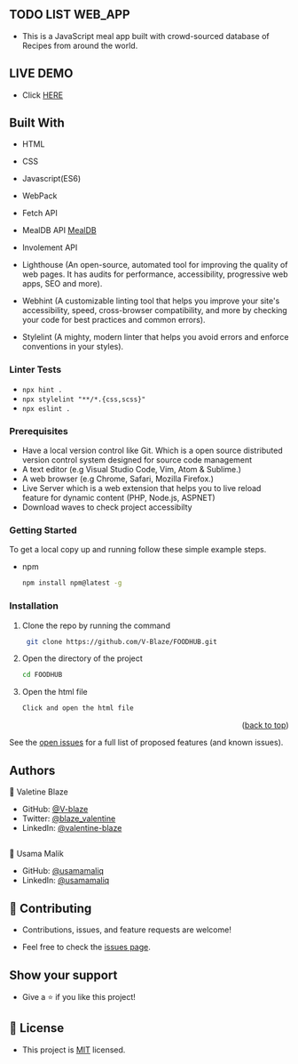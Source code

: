 ## TODO LIST WEB_APP

- This is a JavaScript meal app built with crowd-sourced database of Recipes from around the world.

## LIVE DEMO

- Click [HERE]() 

## Built With

- HTML

- CSS

- Javascript(ES6)

- WebPack

- Fetch API

- MealDB API [MealDB](https://www.themealdb.com/api.php)

- Involement API

- Lighthouse (An open-source, automated tool for improving the quality of web pages. It has audits for performance, accessibility, progressive web apps, SEO and more).

- Webhint (A customizable linting tool that helps you improve your site's accessibility, speed, cross-browser compatibility, and more by checking your code for best practices and common errors).

- Stylelint (A mighty, modern linter that helps you avoid errors and enforce conventions in your styles).

### Linter Tests

- `npx hint .`
- `npx stylelint "**/*.{css,scss}"`
- `npx eslint .`

### Prerequisites

- Have a local version control like Git. Which is a open source distributed version control system designed for source code management
- A text editor (e.g Visual Studio Code, Vim, Atom & Sublime.)
- A web browser (e.g Chrome, Safari, Mozilla Firefox.)
- Live Server which is a web extension that helps you to live reload feature for dynamic content (PHP, Node.js, ASPNET)
- Download waves to check project accessibilty

### Getting Started

To get a local copy up and running follow these simple example steps.

- npm
  ```sh
  npm install npm@latest -g
  ```

### Installation

1. Clone the repo by running the command
   ```sh
    git clone https://github.com/V-Blaze/FOODHUB.git
   ```
2. Open the directory of the project
   ```sh
   cd FOODHUB
   ```
3. Open the html file
   ```sh
   Click and open the html file
   ```

<p align="right">(<a href="#top">back to top</a>)</p>

See the [open issues](#) for a full list of proposed features (and known issues).

## Authors

👤 Valetine Blaze

- GitHub: [@V-blaze](https://github.com/V-Blaze)
- Twitter: [@blaze_valentine](https://twitter.com/blaze_valentine)
- LinkedIn: [@valentine-blaze](https://www.linkedin.com/in/valentine-blaze/)

## 

👤 Usama Malik

- GitHub: [@usamamaliq](https://github.com/usamamaliq)
- LinkedIn: [@usamamaliq](https://www.linkedin.com/in/usamamaliq/)

## 🤝 Contributing

- Contributions, issues, and feature requests are welcome!

- Feel free to check the [issues page](https://github.com/V-Blaze/FOODHUB.git/issues).

## Show your support

- Give a ⭐️ if you like this project!

## 📝 License

- This project is [MIT](https://github.com/V-Blaze/FOODHUB/blob/dev/LICENSE) licensed.
